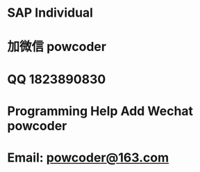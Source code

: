 # SAP Individual
# 加微信 powcoder

# QQ 1823890830

# Programming Help Add Wechat powcoder

# Email: powcoder@163.com

